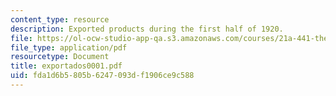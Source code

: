 ```yaml
---
content_type: resource
description: Exported products during the first half of 1920.
file: https://ol-ocw-studio-app-qa.s3.amazonaws.com/courses/21a-441-the-conquest-of-america-spring-2004/fda1d6b5805b6247093df1906ce9c588_exportados0001.pdf
file_type: application/pdf
resourcetype: Document
title: exportados0001.pdf
uid: fda1d6b5-805b-6247-093d-f1906ce9c588
---
```

